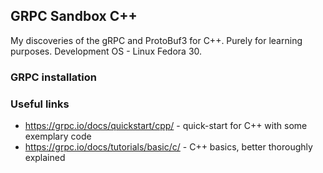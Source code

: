 ## GRPC Sandbox C++
My discoveries of the gRPC and ProtoBuf3 for C++. Purely for learning purposes. Development OS - Linux Fedora 30.

### GRPC installation

### Useful links
* https://grpc.io/docs/quickstart/cpp/ - quick-start for C++ with some exemplary code
* https://grpc.io/docs/tutorials/basic/c/ - C++ basics, better thoroughly explained


 